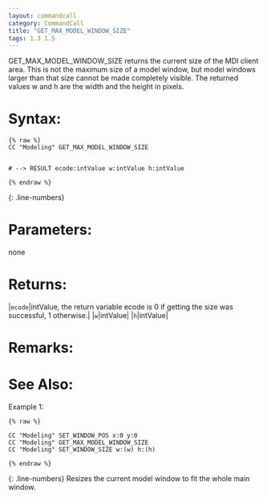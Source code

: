 ```yaml
---
layout: commandcall
category: CommandCall
title: "GET_MAX_MODEL_WINDOW_SIZE"
tags: 1.3 1.5
---
```


GET_MAX_MODEL_WINDOW_SIZE returns the current size of the MDI client area. This is not the maximum size of a model window, but model windows larger than that size cannot be made completely visible. The returned values w and h are the width and the height in pixels.

# Syntax:  

```adoscript
{% raw %}
CC "Modeling" GET_MAX_MODEL_WINDOW_SIZE 


# --> RESULT ecode:intValue w:intValue h:intValue

{% endraw %}
```
{: .line-numbers}

# Parameters:  

none

# Returns:  

|`ecode`|intValue, the return variable ecode is 0 if getting the size was successful, 1 otherwise.|
|`w`|intValue|
|`h`|intValue|

# Remarks:





# See Also:  



Example 1:

```adoscript
{% raw %}

CC "Modeling" SET_WINDOW_POS x:0 y:0
CC "Modeling" GET_MAX_MODEL_WINDOW_SIZE
CC "Modeling" SET_WINDOW_SIZE w:(w) h:(h)

{% endraw %}
```
{: .line-numbers}
Resizes the current model window to fit the whole main window.

